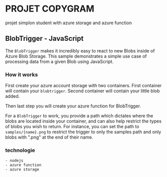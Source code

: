 # PROJET COPYGRAM

projet simplon student with azure storage and azure function

## BlobTrigger - JavaScript

The `BlobTrigger` makes it incredibly easy to react to new Blobs inside of Azure Blob Storage. This sample demonstrates a simple use case of processing data from a given Blob using JavaScript.

### How it works

First create your azure account storage with two containers. First container will contain your `blobtrigger`.
Second container will contain your little blob added.

Then last step you will create your azure function for BlobTrigger.

For a `BlobTrigger` to work, you provide a path which dictates where the blobs are located inside your container, and can also help restrict the types of blobs you wish to return. For instance, you can set the path to `samples/{name}.png` to restrict the trigger to only the samples path and only blobs with ".png" at the end of their name.

### technologie

    - nodejs
    - azure function
    - azure storage
